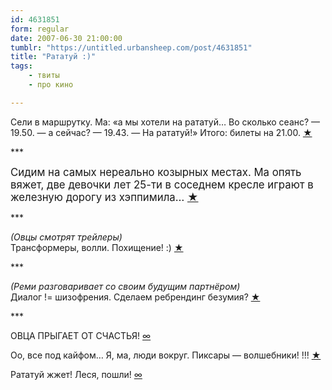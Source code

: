 ```yaml
---
id: 4631851
form: regular
date: 2007-06-30 21:00:00
tumblr: "https://untitled.urbansheep.com/post/4631851"
title: "Рататуй :)"
tags:
    - твиты
    - про кино

---
```


<p>Сели в маршрутку. Ма: «а мы хотели на рататуй&hellip; Во сколько сеанс? — 19.50. — а сейчас? — 19.43. — На рататуй!» Итого: билеты на 21.00. <a href="http://twitter.com/urbansheep/statuses/127962472">★</a></p>

<p>***</p>

<p><big>Сидим на самых нереально козырных местах. Ма опять вяжет, две девочки лет 25-ти в соседнем кресле играют в железную дорогу из хэппимила&hellip; <a href="http://twitter.com/urbansheep/statuses/128037202">★</a></big></p>

<p>***</p>

<p><i>(Овцы смотрят трейлеры)</i><br/>
Трансформеры, волли. Похищение! :) <a href="http://twitter.com/urbansheep/statuses/128054342">★</a></p>

<p>***</p>

<p><i>(Реми разговаривает со своим будущим партнёром)</i><br/>
Диалог != шизофрения. Сделаем ребрендинг безумия? <a href="http://twitter.com/urbansheep/statuses/128148832">★</a></p>

<p>***</p>

<p>ОВЦА ПРЫГАЕТ ОТ СЧАСТЬЯ! <a href="http://twitter.com/urbansheep/statuses/128162222">∞</a></p>

<p>Оо, все под кайфом&hellip; Я, ма, люди вокруг. Пиксары — волшебники! !!! <a href="http://twitter.com/urbansheep/statuses/128171712">★</a></p>

<p>Рататуй жжет! Леся, пошли! <a href="http://twitter.com/urbansheep/statuses/128064002">∞</a></p>

